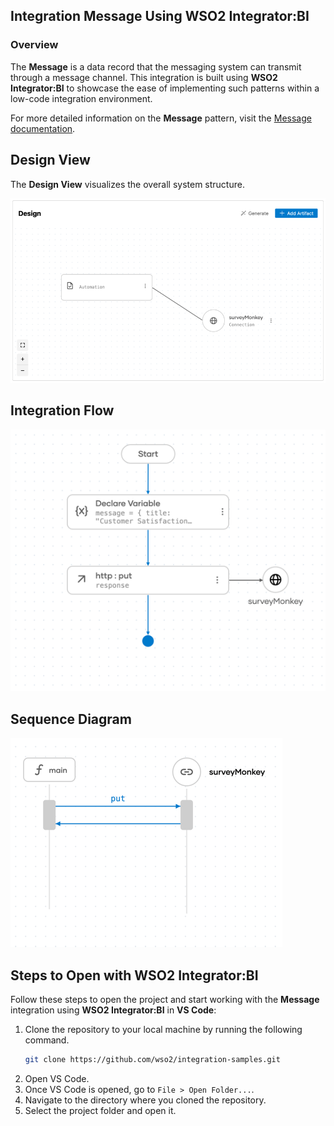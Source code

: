 ## Integration Message Using WSO2 Integrator:BI

### Overview

The **Message** is a data record that the messaging system can transmit through a message channel.
This integration is built using **WSO2 Integrator:BI** to showcase the ease of implementing such patterns within a low-code integration environment.

For more detailed information on the **Message** pattern, visit the [Message documentation](https://www.enterpriseintegrationpatterns.com/patterns/messaging/Message.html).

## Design View

The **Design View** visualizes the overall system structure.

![Design View](design.png)

## Integration Flow

![Flow Diagram](flow.png)

## Sequence Diagram

![Flow Diagram](sequence.png)

## Steps to Open with WSO2 Integrator:BI

Follow these steps to open the project and start working with the **Message** integration using **WSO2 Integrator:BI** in **VS Code**:

1. Clone the repository to your local machine by running the following command.
   ```bash
   git clone https://github.com/wso2/integration-samples.git
   ```
2. Open VS Code.
3. Once VS Code is opened, go to `File > Open Folder...`.
4. Navigate to the directory where you cloned the repository.
5. Select the project folder and open it.
